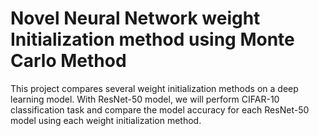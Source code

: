 # Novel Neural Network weight Initialization method using Monte Carlo Method

This project compares several weight initialization methods on a deep learning model. With ResNet-50 model, we will perform CIFAR-10 classification task and compare the model accuracy for each ResNet-50 model using each weight initialization method.

